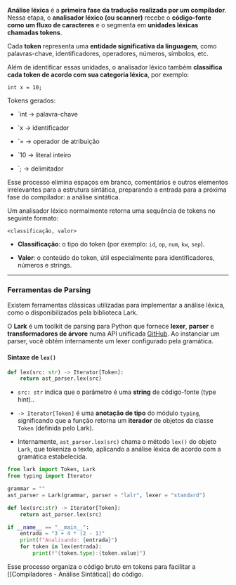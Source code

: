 **Análise léxica** é a **primeira fase da tradução realizada por um compilador**. Nessa etapa, o **analisador léxico (ou scanner)** recebe o **código-fonte como um fluxo de caracteres** e o segmenta em **unidades léxicas chamadas tokens**.

Cada **token** representa uma **entidade significativa da linguagem**, como palavras-chave, identificadores, operadores, números, símbolos, etc.

Além de identificar essas unidades, o analisador léxico também **classifica cada token de acordo com sua categoria léxica**, por exemplo:

`int x = 10;`

Tokens gerados:

- `int → palavra-chave
    
- `x → identificador
    
- `= → operador de atribuição
    
- `10 → literal inteiro
    
- `; → delimitador

Esse processo elimina espaços em branco, comentários e outros elementos irrelevantes para a estrutura sintática, preparando a entrada para a próxima fase do compilador: a análise sintática.

Um analisador léxico normalmente retorna uma sequência de tokens no seguinte formato:

`<classificação, valor>`

- **Classificação**: o tipo do token (por exemplo: `id`, `op`, `num`, `kw`, `sep`).
    
- **Valor**: o conteúdo do token, útil especialmente para identificadores, números e strings.

---
### Ferramentas de Parsing

Existem ferramentas clássicas utilizadas para implementar a análise léxica, como o disponibilizados pela biblioteca Lark.

O **Lark** é um toolkit de parsing para Python que fornece **lexer**, **parser** e **transformadores de árvore** numa API unificada [GitHub](https://github.com/lark-parser/lark/blob/master/lark/lexer.py?utm_source=chatgpt.com). Ao instanciar um parser, você obtém internamente um lexer configurado pela gramática.

#### Sintaxe de `lex()`

```python
def lex(src: str) -> Iterator[Token]:     
	return ast_parser.lex(src)
```

- `src: str` indica que o parâmetro é uma **string** de código-fonte (type hint)..
    
- `-> Iterator[Token]` é uma **anotação de tipo** do módulo `typing`, significando que a função retorna um **iterador** de objetos da classe `Token` (definida pelo Lark).
	
- Internamente, `ast_parser.lex(src)` chama o método `lex()` do objeto `Lark`, que tokeniza o texto, aplicando a análise léxica de acordo com a gramática estabelecida.

```python
from lark import Token, Lark
from typing import Iterator

grammar = ""
ast_parser = Lark(grammar, parser = "lalr", lexer = "standard")

def lex(src:str) -> Iterator[Token]:
	return ast_parser.lex(src)

if __name__ == "__main__":
	entrada = "3 + 4 * (2 - 1)"
	print(f"Analisando: {entrada}")
	for token in lex(entrada):
		print(f"{token.type}:{token.value}")
```

Esse processo organiza o código bruto em tokens para facilitar a [[Compiladores - Análise Sintática]] do código.